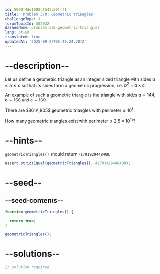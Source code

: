 ```yaml
---
id: 5900f4de1000cf542c50fff1
title: 'Problem 370: Geometric triangles'
challengeType: 1
forumTopicId: 302032
dashedName: problem-370-geometric-triangles
lang: pt-BR
translated: true
updatedAt: '2025-09-29T05:49:24.284Z'
---
```


# --description--

Let us define a geometric triangle as an integer sided triangle with sides $a ≤ b ≤ c$ so that its sides form a geometric progression, i.e. $b^2 = a \times c$.

An example of such a geometric triangle is the triangle with sides $a = 144$, $b = 156$ and $c = 169$.

There are $861\\,805$ geometric triangles with $\text{perimeter} ≤ {10}^6$.

How many geometric triangles exist with $\text{perimeter} ≤ 2.5 \times {10}^{13}$?

# --hints--

`geometricTriangles()` should return `41791929448408`.

```js
assert.strictEqual(geometricTriangles(), 41791929448408);
```

# --seed--

## --seed-contents--

```js
function geometricTriangles() {

  return true;
}

geometricTriangles();
```

# --solutions--

```js
// solution required
```
